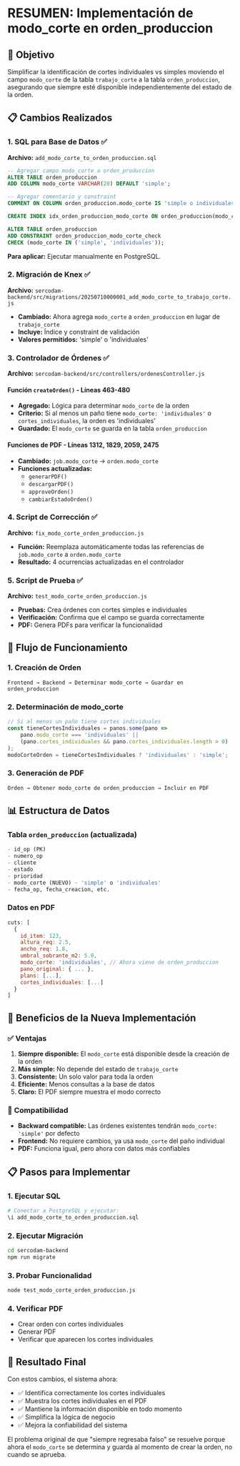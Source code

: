 # RESUMEN: Implementación de modo_corte en orden_produccion

## 🎯 Objetivo
Simplificar la identificación de cortes individuales vs simples moviendo el campo `modo_corte` de la tabla `trabajo_corte` a la tabla `orden_produccion`, asegurando que siempre esté disponible independientemente del estado de la orden.

## 📋 Cambios Realizados

### 1. **SQL para Base de Datos** ✅
**Archivo:** `add_modo_corte_to_orden_produccion.sql`

```sql
-- Agregar campo modo_corte a orden_produccion
ALTER TABLE orden_produccion 
ADD COLUMN modo_corte VARCHAR(20) DEFAULT 'simple';

-- Agregar comentario y constraint
COMMENT ON COLUMN orden_produccion.modo_corte IS 'simple o individuales - determina el tipo de corte para todos los paños de la orden';

CREATE INDEX idx_orden_produccion_modo_corte ON orden_produccion(modo_corte);

ALTER TABLE orden_produccion 
ADD CONSTRAINT orden_produccion_modo_corte_check 
CHECK (modo_corte IN ('simple', 'individuales'));
```

**Para aplicar:** Ejecutar manualmente en PostgreSQL.

### 2. **Migración de Knex** ✅
**Archivo:** `sercodam-backend/src/migrations/20250710000001_add_modo_corte_to_trabajo_corte.js`

- **Cambiado:** Ahora agrega `modo_corte` a `orden_produccion` en lugar de `trabajo_corte`
- **Incluye:** Índice y constraint de validación
- **Valores permitidos:** 'simple' o 'individuales'

### 3. **Controlador de Órdenes** ✅
**Archivo:** `sercodam-backend/src/controllers/ordenesController.js`

#### Función `createOrden()` - Líneas 463-480
- **Agregado:** Lógica para determinar `modo_corte` de la orden
- **Criterio:** Si al menos un paño tiene `modo_corte: 'individuales'` o `cortes_individuales`, la orden es 'individuales'
- **Guardado:** El `modo_corte` se guarda en la tabla `orden_produccion`

#### Funciones de PDF - Líneas 1312, 1829, 2059, 2475
- **Cambiado:** `job.modo_corte` → `orden.modo_corte`
- **Funciones actualizadas:**
  - `generarPDF()`
  - `descargarPDF()`
  - `approveOrden()`
  - `cambiarEstadoOrden()`

### 4. **Script de Corrección** ✅
**Archivo:** `fix_modo_corte_orden_produccion.js`

- **Función:** Reemplaza automáticamente todas las referencias de `job.modo_corte` a `orden.modo_corte`
- **Resultado:** 4 ocurrencias actualizadas en el controlador

### 5. **Script de Prueba** ✅
**Archivo:** `test_modo_corte_orden_produccion.js`

- **Pruebas:** Crea órdenes con cortes simples e individuales
- **Verificación:** Confirma que el campo se guarda correctamente
- **PDF:** Genera PDFs para verificar la funcionalidad

## 🔄 Flujo de Funcionamiento

### 1. **Creación de Orden**
```
Frontend → Backend → Determinar modo_corte → Guardar en orden_produccion
```

### 2. **Determinación de modo_corte**
```javascript
// Si al menos un paño tiene cortes individuales
const tieneCortesIndividuales = panos.some(pano => 
    pano.modo_corte === 'individuales' || 
    (pano.cortes_individuales && pano.cortes_individuales.length > 0)
);
modoCorteOrden = tieneCortesIndividuales ? 'individuales' : 'simple';
```

### 3. **Generación de PDF**
```
Orden → Obtener modo_corte de orden_produccion → Incluir en PDF
```

## 📊 Estructura de Datos

### Tabla `orden_produccion` (actualizada)
```sql
- id_op (PK)
- numero_op
- cliente
- estado
- prioridad
- modo_corte (NUEVO) - 'simple' o 'individuales'
- fecha_op, fecha_creacion, etc.
```

### Datos en PDF
```javascript
cuts: [
  {
    id_item: 123,
    altura_req: 2.5,
    ancho_req: 1.8,
    umbral_sobrante_m2: 5.0,
    modo_corte: 'individuales', // Ahora viene de orden_produccion
    pano_original: { ... },
    plans: [...],
    cortes_individuales: [...]
  }
]
```

## 🎨 Beneficios de la Nueva Implementación

### ✅ **Ventajas**
1. **Siempre disponible:** El `modo_corte` está disponible desde la creación de la orden
2. **Más simple:** No depende del estado de `trabajo_corte`
3. **Consistente:** Un solo valor para toda la orden
4. **Eficiente:** Menos consultas a la base de datos
5. **Claro:** El PDF siempre muestra el modo correcto

### 🔧 **Compatibilidad**
- **Backward compatible:** Las órdenes existentes tendrán `modo_corte: 'simple'` por defecto
- **Frontend:** No requiere cambios, ya usa `modo_corte` del paño individual
- **PDF:** Funciona igual, pero ahora con datos más confiables

## 📋 Pasos para Implementar

### 1. **Ejecutar SQL**
```bash
# Conectar a PostgreSQL y ejecutar:
\i add_modo_corte_to_orden_produccion.sql
```

### 2. **Ejecutar Migración**
```bash
cd sercodam-backend
npm run migrate
```

### 3. **Probar Funcionalidad**
```bash
node test_modo_corte_orden_produccion.js
```

### 4. **Verificar PDF**
- Crear orden con cortes individuales
- Generar PDF
- Verificar que aparecen los cortes individuales

## 🎯 Resultado Final

Con estos cambios, el sistema ahora:
- ✅ Identifica correctamente los cortes individuales
- ✅ Muestra los cortes individuales en el PDF
- ✅ Mantiene la información disponible en todo momento
- ✅ Simplifica la lógica de negocio
- ✅ Mejora la confiabilidad del sistema

El problema original de que "siempre regresaba falso" se resuelve porque ahora el `modo_corte` se determina y guarda al momento de crear la orden, no cuando se aprueba. 
